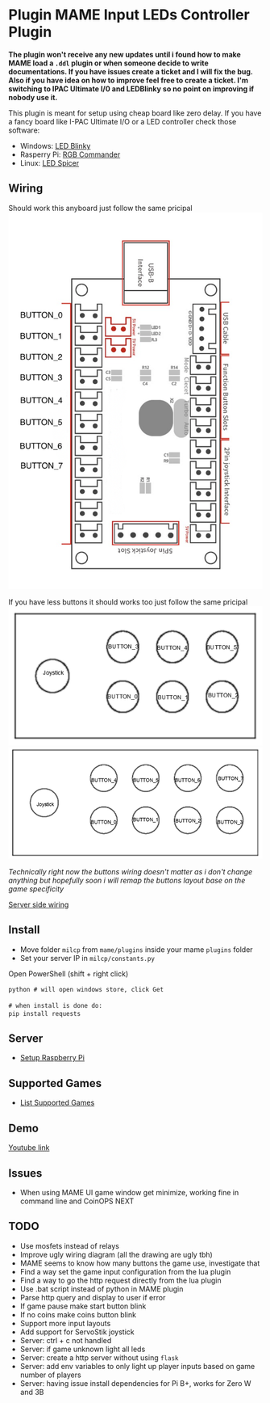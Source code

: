 # Plugin MAME Input LEDs Controller Plugin

**The plugin won't receive any new updates until i found how to make MAME load a `.ddl` plugin or when someone decide to write documentations. If you have issues create a ticket and I will fix the bug. Also if you have idea on how to improve feel free to create a ticket. I'm switching to IPAC Ultimate I/0 and LEDBlinky so no point on improving if nobody use it.**

This plugin is meant for setup using cheap board like zero delay.
If you have a fancy board like I-PAC Ultimate I/O or a LED controller check those software:

- Windows: [LED Blinky](https://www.ledblinky.net/)
- Rasperry Pi: [RGB Commander](http://users.telenet.be/rgbcommander/)
- Linux: [LED Spicer](https://sourceforge.net/p/ledspicer/wiki/Home/)

## Wiring

Should work this anyboard just follow the same pricipal
![Board](img/MILCP_zero_delay_board_layout.png)

If you have less buttons it should works too just follow the same pricipal
![6_buttons](img/MILCP_6_buttons_layout.PNG)
![8_buttons](img/MILCP_8_buttons_layout.PNG)

_Technically right now the buttons wiring doesn't matter as i don't change anything but hopefully soon i will remap the buttons layout base on the game specificity_

[Server side wiring](/rpi-server#Wiring)

## Install

- Move folder `milcp` from `mame/plugins` inside your mame `plugins` folder
- Set your server IP in `milcp/constants.py`

Open PowerShell (shift + right click)

```
python # will open windows store, click Get

# when install is done do:
pip install requests
```

## Server

- [Setup Raspberry Pi](/rpi-server)

## Supported Games

- [List Supported Games](SupportedGames.md)

## Demo

[Youtube link](https://www.youtube.com/watch?v=P2EGnTRAedU)

## Issues

- When using MAME UI game window get minimize, working fine in command line and CoinOPS NEXT

## TODO

- Use mosfets instead of relays
- Improve ugly wiring diagram (all the drawing are ugly tbh)
- MAME seems to know how many buttons the game use, investigate that
- Find a way set the game input configuration from the lua plugin
- Find a way to go the http request directly from the lua plugin
- Use .bat script instead of python in MAME plugin
- Parse http query and display to user if error
- If game pause make start button blink
- If no coins make coins button blink
- Support more input layouts
- Add support for ServoStik joystick
- Server: ctrl + c not handled
- Server: if game unknown light all leds
- Server: create a http server without using `flask`
- Server: add env variables to only light up player inputs based on game number of players
- Server: having issue install dependencies for Pi B+, works for Zero W and 3B
